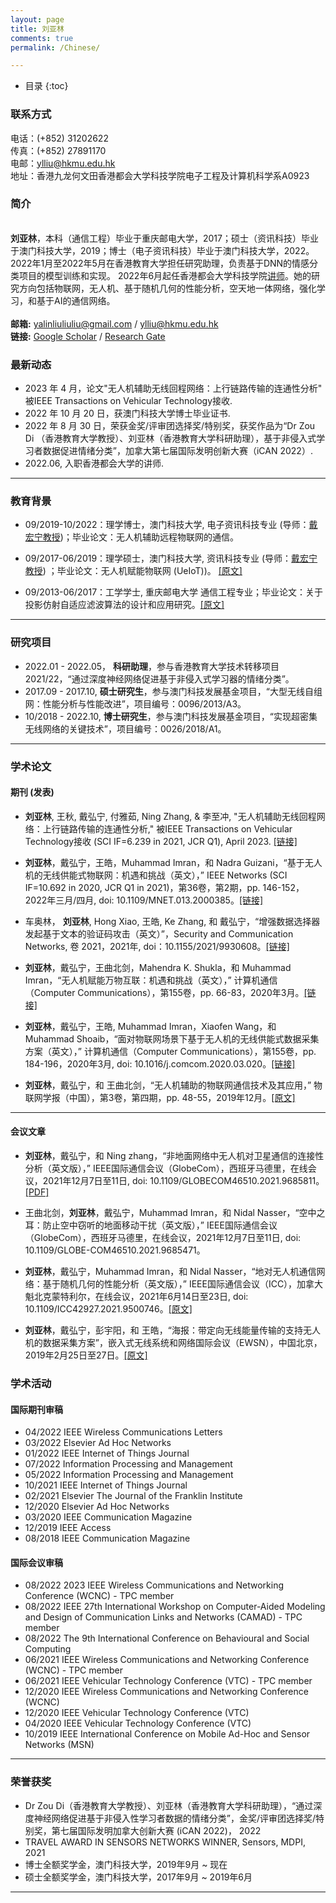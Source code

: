 ```yaml
---
layout: page
title: 刘亚林
comments: true
permalink: /Chinese/

---
```


* 目录
{:toc}

### 联系方式

电话：(+852) 31202622<br>
传真：(+852) 27891170<br>
电邮：ylliu@hkmu.edu.hk<br>
地址：香港九龙何文田香港都会大学科技学院电子工程及计算机科学系A0923
 
### 简介
 
<br>**刘亚林**，本科（通信工程）毕业于重庆邮电大学，2017；硕士（资讯科技）毕业于澳门科技大学，2019；博士（电子资讯科技）毕业于澳门科技大学，2022。2022年1月至2022年5月在香港教育大学担任研究助理，负责基于DNN的情感分类项目的模型训练和实现。 2022年6月起任香港都会大学科技学院[讲师](https://www.hkmu.edu.hk/st/people/key-staff/staff-profile/?email=ylliu&unit=S&T&po=N)。她的研究方向包括物联网，无人机、基于随机几何的性能分析，空天地一体网络，强化学习，和基于AI的通信网络。 <br> <br> **邮箱:** <yalinliuliuliu@gmail.com> / <ylliu@hkmu.edu.hk> <br>  **链接:** [Google Scholar](https://scholar.google.com/citations?user=boJGB9cAAAAJ&hl=zh-CN) / [Research Gate](https://www.researchgate.net/profile/Yalin-Liu/research?ev=prf_act)  &emsp;  

### 最新动态

* 2023 年 4 月，论文"无人机辅助无线回程网络：上行链路传输的连通性分析" 被IEEE Transactions on Vehicular Technology接收.
* 2022 年 10 月 20 日，获澳门科技大学博士毕业证书.
* 2022 年 8 月 30 日，荣获金奖/评审团选择奖/特别奖，获奖作品为“Dr Zou Di （香港教育大学教授）、刘亚林（香港教育大学科研助理），基于非侵入式学习者数据促进情绪分类”，加拿大第七届国际发明创新大赛（iCAN 2022）.
* 2022.06, 入职香港都会大学的讲师. 

---
### 教育背景

* 09/2019-10/2022：理学博士，澳门科技大学, 电子资讯科技专业 (导师：[戴宏宁教授](https://www.henrylab.net/pubtype/journal/))；毕业论文：无人机辅助远程物联网的通信。

* 09/2017-06/2019：理学硕士，澳门科技大学, 资讯科技专业 (导师：[戴宏宁教授](https://www.henrylab.net/pubtype/journal/)) ；毕业论文：无人机赋能物联网 (UeIoT))。 [[原文]](https://github.com/yalin-liu/yalin-liu.github.io/blob/d82d9ad7fcb415b7500a357307ff06702e5ae261/papers/Master_Thesis.pdf)

* 09/2013-06/2017：工学学士, 重庆邮电大学 通信工程专业；毕业论文：关于投影仿射自适应滤波算法的设计和应用研究。[[原文]](https://github.com/yalin-liu/yalin-liu.github.io/blob/d82d9ad7fcb415b7500a357307ff06702e5ae261/papers/Bach_Thesis.pdf)

---

### 研究项目

* 2022.01 - 2022.05， **科研助理**，参与香港教育大学技术转移项目2021/22，“通过深度神经网络促进基于非侵入式学习器的情绪分类”。
* 2017.09 - 2017.10, **硕士研究生**，参与澳门科技发展基金项目，“大型无线自组网：性能分析与性能改进”，项目编号：0096/2013/A3。
* 10/2018 - 2022.10, **博士研究生**，参与澳门科技发展基金项目，“实现超密集无线网络的关键技术”，项目编号：0026/2018/A1。

---


### 学术论文

#### 期刊 (发表)

* **刘亚林**, 王秋, 戴弘宁, 付雅茹, Ning Zhang, & 李至冲, "无人机辅助无线回程网络：上行链路传输的连通性分析," 被IEEE Transactions on Vehicular Technology接收 (SCI IF=6.239 in 2021, JCR Q1), April 2023. [[链接]](https://ieeexplore.ieee.org/document/10104142)

*  **刘亚林**，戴弘宁，王皓，Muhammad Imran，和 Nadra Guizani，“基于无人机的无线供能式物联网：机遇和挑战（英文），” IEEE Networks (SCI IF=10.692 in 2020, JCR Q1 in 2021)，第36卷，第2期，pp. 146-152，2022年三月/四月, doi: 10.1109/MNET.013.2000385。[[链接]](https://ieeexplore.ieee.org/document/9762455)

* 车奥林， **刘亚林**, Hong Xiao, 王皓, Ke Zhang, 和 戴弘宁，“增强数据选择器发起基于文本的验证码攻击（英文）”，Security and Communication Networks, 卷 2021，2021年, doi：10.1155/2021/9930608。[[链接]](https://www.hindawi.com/journals/scn/2021/9930608/)

* **刘亚林**，戴弘宁，王曲北剑，Mahendra K. Shukla，和 Muhammad Imran，“无人机赋能万物互联：机遇和挑战（英文），” 计算机通信（Computer Communications），第155卷，pp. 66-83，2020年3月。[[链接]](https://www.sciencedirect.com/science/article/pii/S0140366419318754)

*  **刘亚林**，戴弘宁，王皓, Muhammad Imran，Xiaofen Wang，和 Muhammad Shoaib，“面对物联网场景下基于无人机的无线供能式数据采集方案（英文），” 计算机通信（Computer Communications），第155卷，pp. 184-196，2020年3月, doi: 10.1016/j.comcom.2020.03.020。[[链接]](https://www.sciencedirect.com/science/article/pii/S0140366419304852)

*  **刘亚林**，戴弘宁，和 王曲北剑，“无人机辅助的物联网通信技术及其应用，” 物联网学报（中国），第3卷，第四期，pp. 48-55，2019年12月。[[原文]](https://www.henrylab.net/wp-content/uploads/2020/02/UEIoT-CIoTJ19.pdf)
 
---

#### 会议文章

* **刘亚林**，戴弘宁，和 Ning zhang，“非地面网络中无人机对卫星通信的连接性分析（英文版），” IEEE国际通信会议（GlobeCom），西班牙马德里，在线会议，2021年12月7日至11日, doi: 10.1109/GLOBECOM46510.2021.9685811。[[PDF]](https://github.com/yalin-liu/yalin-liu.github.io/blob/ac92780f706900d9da2079947c9eeec5fb317105/papers/A2S%20GloCom.pdf)

* 王曲北剑，**刘亚林**，戴弘宁，Muhammad Imran，和 Nidal Nasser，“空中之耳：防止空中窃听的地面移动干扰（英文版），” IEEE国际通信会议（GlobeCom），西班牙马德里，在线会议，2021年12月7日至11日, doi: 10.1109/GLOBE-COM46510.2021.9685471。

* **刘亚林**，戴弘宁，Muhammad Imran，和 Nidal Nasser，“地对无人机通信网络：基于随机几何的性能分析（英文版），” IEEE国际通信会议（ICC），加拿大魁北克蒙特利尔，在线会议，2021年6月14日至23日, doi: 10.1109/ICC42927.2021.9500746。[[原文]](https://github.com/yalin-liu/yalin-academic/blob/4c682e1a003864ffb4a826131beab179963baa59/papers/SGG2U.pdf)

* **刘亚林**，戴弘宁，彭宇阳，和 王皓，“海报：带定向无线能量传输的支持无人机的数据采集方案”，嵌入式无线系统和网络国际会议（EWSN），中国北京，2019年2月25日至27日。[[原文]](https://github.com/yalin-liu/yalin-academic/blob/517ff5d24a5fa74da5a7ebe9110e15de7d988c01/papers/EWSN-liu.pdf)

### 学术活动

#### 国际期刊审稿

* 04/2022 IEEE Wireless Communications Letters
* 03/2022 Elsevier Ad Hoc Networks
* 01/2022 IEEE Internet of Things Journal
* 07/2022 Information Processing and Management
* 05/2022 Information Processing and Management
* 10/2021 IEEE Internet of Things Journal
* 02/2021 Elsevier The Journal of the Franklin Institute 
* 12/2020 Elsevier Ad Hoc Networks
* 03/2020 IEEE Communication Magazine
* 12/2019 IEEE Access
* 08/2018 IEEE Communication Magazine

#### 国际会议审稿

* 08/2022 2023 IEEE Wireless Communications and Networking Conference (WCNC) - TPC member
* 08/2022 IEEE 27th International Workshop on Computer-Aided Modeling and Design of Communication Links and Networks (CAMAD) - TPC member
* 08/2022 The 9th International Conference on Behavioural and Social Computing
* 06/2021 IEEE Wireless Communications and Networking Conference (WCNC) - TPC member
* 06/2021 IEEE Vehicular Technology Conference (VTC) - TPC member
* 12/2020 IEEE Wireless Communications and Networking Conference (WCNC)
* 12/2020 IEEE Vehicular Technology Conference (VTC)
* 04/2020 IEEE Vehicular Technology Conference (VTC)
* 10/2019 IEEE International Conference on Mobile Ad-Hoc and Sensor Networks (MSN) 

---

### 荣誉获奖
*  Dr Zou Di（香港教育大学教授）、刘亚林（香港教育大学科研助理），“通过深度神经网络促进基于非侵入性学习者数据的情绪分类”，金奖/评审团选择奖/特别奖，第七届国际发明加拿大创新大赛 (iCAN 2022)， 2022
*  TRAVEL AWARD IN SENSORS NETWORKS WINNER, Sensors, MDPI, 2021
*  博士全额奖学金，澳门科技大学，2019年9月 ~ 现在
*  硕士全额奖学金，澳门科技大学，2017年9月 ~ 2019年6月

---
